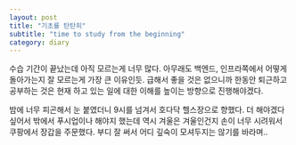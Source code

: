 ```yaml
---
layout: post
title: "기초를 탄탄히"
subtitle: "time to study from the beginning"
category: diary
---
```


수습 기간이 끝났는데 아직 모르는게 너무 많다. 아무래도 백엔드, 인프라쪽에서 어떻게 돌아가는지 잘 모르는게 가장 큰 이유인듯.
급해서 좋을 것은 없으니까 한동안 퇴근하고 공부하는 것은 현재 하고 있는 일에 대한 이해를 높이는 방향으로 진행해야겠다.

밤에 너무 피곤해서 눈 붙였더니 9시를 넘겨서 호다닥 헬스장으로 향했다.
더 해야겠다 싶어서 밖에서 푸시업이나 해야지 했는데 역시 겨울은 겨울인건지 손이 너무 시려워서
쿠팡에서 장갑을 주문했다. 부디 잘 써서 어디 깊숙이 모셔두지는 않기를 바라며..